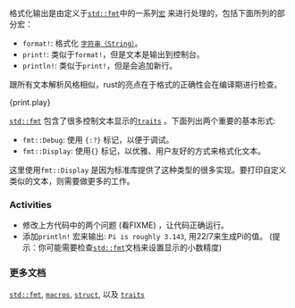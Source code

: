 格式化输出是由定义于[`std::fmt`][fmt]中的一系列[`宏`][macros] 来进行处理的，包括下面所列的部分宏：

* `format!`: 格式化 [`字符串（String）`][string]。
* `print!`: 类似于`format!`，但是文本是输出到控制台。
* `println!`: 类似于`print!`，但是会追加新行。

跟所有文本解析风格相似，rust的亮点在于格式的正确性会在编译期进行检查。

{print.play}

[`std::fmt`][fmt] 包含了很多控制文本显示的[`traits`][traits] 。下面列出两个重要的基本形式:

* `fmt::Debug`: 使用 `{:?}` 标记，以便于调试。
* `fmt::Display`: 使用`{}` 标记，以优雅、用户友好的方式来格式化文本。

这里使用`fmt::Display` 是因为标准库提供了这种类型的很多实现。要打印自定义类似的文本，则需要做更多的工作。

### Activities

 * 修改上方代码中的两个问题 (看FIXME) ，让代码正确运行。
 * 添加`println!` 宏来输出: `Pi is roughly 3.143`, 用22/7来生成Pi的值。 (提示：你可能需要检查[`std::fmt`][fmt]文档来设置显示的小数精度)

### 更多文档

[`std::fmt`][fmt], [`macros`][macros], [`struct`][structs],
以及 [`traits`][traits]

[fmt]: http://doc.rust-lang.org/std/fmt/
[macros]: /macros.html
[string]: /std/str.html
[structs]: /custom_types/structs.html
[traits]: /trait.html
